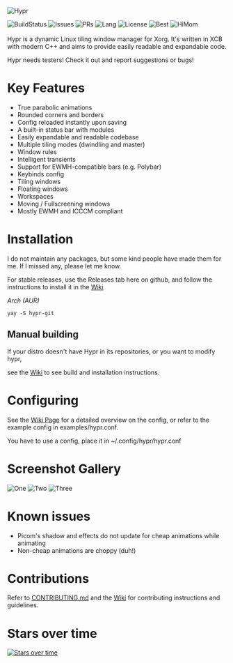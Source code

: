 ![Hypr](https://i.imgur.com/LtC153m.png)

![BuildStatus](https://github.com/vaxerski/Hypr/actions/workflows/c-cpp.yml/badge.svg)
![Issues](https://img.shields.io/github/issues/vaxerski/Hypr)
![PRs](https://img.shields.io/github/issues-pr/vaxerski/Hypr)
![Lang](https://img.shields.io/github/languages/top/vaxerski/Hypr)
![License](https://img.shields.io/github/license/vaxerski/Hypr)
![Best](https://img.shields.io/badge/Standard-C%2B%2B20-success)
![HiMom](https://img.shields.io/badge/Hi-mom!-ff69b4)
<br/><br/>
Hypr is a dynamic Linux tiling window manager for Xorg. It's written in XCB with modern C++ and aims to provide easily readable and expandable code.

Hypr needs testers! Check it out and report suggestions or bugs!
<br/>

# Key Features
- True parabolic animations
- Rounded corners and borders
- Config reloaded instantly upon saving
- A built-in status bar with modules
- Easily expandable and readable codebase
- Multiple tiling modes (dwindling and master)
- Window rules
- Intelligent transients
- Support for EWMH-compatible bars (e.g. Polybar)
- Keybinds config
- Tiling windows
- Floating windows
- Workspaces
- Moving / Fullscreening windows
- Mostly EWMH and ICCCM compliant

# Installation
I do not maintain any packages, but some kind people have made them for me. If I missed any, please let me know.

For stable releases, use the Releases tab here on github, and follow the instructions to install it in the [Wiki](https://github.com/vaxerski/Hypr/wiki/Building) 

*Arch (AUR)*
```
yay -S hypr-git
```

## Manual building
If your distro doesn't have Hypr in its repositories, or you want to modify hypr,

see the [Wiki](https://github.com/vaxerski/Hypr/wiki/Building) to see build and installation instructions.

# Configuring
See the [Wiki Page](https://github.com/vaxerski/Hypr/wiki/Configuring-Hypr) for a detailed overview on the config, or refer to the example config in examples/hypr.conf.

You have to use a config, place it in ~/.config/hypr/hypr.conf

# Screenshot Gallery

![One](https://i.imgur.com/ygked0M.png)
![Two](https://i.imgur.com/HLukmeA.png)
![Three](https://i.imgur.com/B0MDTu2.png)

# Known issues
- Picom's shadow and effects do not update for cheap animations while animating
- Non-cheap animations are choppy (duh!)

# Contributions
Refer to [CONTRIBUTING.md](https://github.com/vaxerski/Hypr/blob/main/CONTRIBUTING.md) and the [Wiki](https://github.com/vaxerski/Hypr/wiki/Contributing-&-Debugging) for contributing instructions and guidelines.


# Stars over time

[![Stars over time](https://starchart.cc/vaxerski/Hypr.svg)](https://starchart.cc/vaxerski/Hypr)


